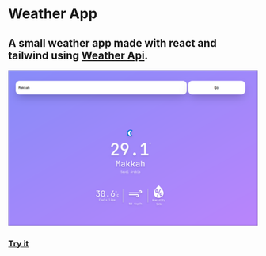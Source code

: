 # Weather App

## A small weather app made with react and tailwind using <a href="https://www.weatherapi.com/">Weather Api</a>.

![screenshot](/screenshot.png)

### <a href="https://3marz.github.io/weather-app/">Try it</a>
